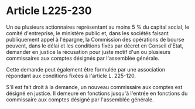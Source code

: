 # Article L225-230

Un ou plusieurs actionnaires représentant au moins 5 % du capital social, le comité d'entreprise, le ministère public et, dans les sociétés faisant publiquement appel à l'épargne, la Commission des opérations de bourse peuvent, dans le délai et les conditions fixés par décret en Conseil d'Etat, demander en justice la récusation pour juste motif d'un ou plusieurs commissaires aux comptes désignés par l'assemblée générale.

Cette demande peut également être formulée par une association répondant aux conditions fixées à l'article L. 225-120.

S'il est fait droit à la demande, un nouveau commissaire aux comptes est désigné en justice. Il demeure en fonctions jusqu'à l'entrée en fonctions du commissaire aux comptes désigné par l'assemblée générale.
